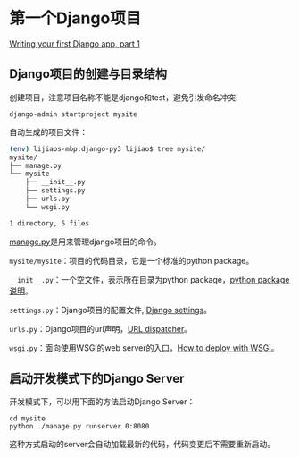 <!-- toc -->
# 第一个Django项目

[Writing your first Django app, part 1](https://docs.djangoproject.com/en/2.2/intro/tutorial01/)

## Django项目的创建与目录结构

创建项目，注意项目名称不能是django和test，避免引发命名冲突:

	django-admin startproject mysite

自动生成的项目文件：

```sh
(env) lijiaos-mbp:django-py3 lijiao$ tree mysite/
mysite/
├── manage.py
└── mysite
    ├── __init__.py
    ├── settings.py
    ├── urls.py
    └── wsgi.py

1 directory, 5 files
```

[manage.py](https://docs.djangoproject.com/en/2.2/ref/django-admin/)是用来管理django项目的命令。

`mysite/mysite`：项目的代码目录，它是一个标准的python package。

`__init__.py`：一个空文件，表示所在目录为python package，[python package说明](https://docs.python.org/3/tutorial/modules.html#tut-packages)。

`settings.py`：Django项目的配置文件, [Django settings](https://docs.djangoproject.com/en/2.2/topics/settings/)。

`urls.py`：Django项目的url声明，[URL dispatcher](https://docs.djangoproject.com/en/2.2/topics/http/urls/)。

`wsgi.py`：面向使用WSGI的web server的入口，[How to deploy with WSGI](https://docs.djangoproject.com/en/2.2/howto/deployment/wsgi/)。

## 启动开发模式下的Django Server

开发模式下，可以用下面的方法启动Django Server：

	cd mysite
	python ./manage.py runserver 0:8080

这种方式启动的server会自动加载最新的代码，代码变更后不需要重新启动。

